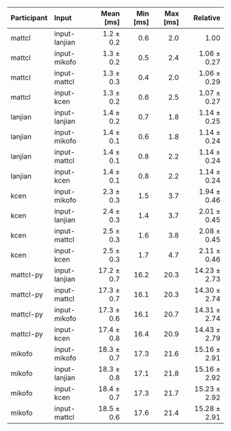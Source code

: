 | Participant | Input | Mean [ms] | Min [ms] | Max [ms] | Relative |
|:---|:---|---:|---:|---:|---:|
| mattcl | input-lanjian | 1.2 ± 0.2 | 0.6 | 2.0 | 1.00 |
| mattcl | input-mikofo | 1.3 ± 0.2 | 0.5 | 2.4 | 1.06 ± 0.27 |
| mattcl | input-mattcl | 1.3 ± 0.3 | 0.4 | 2.0 | 1.06 ± 0.29 |
| mattcl | input-kcen | 1.3 ± 0.2 | 0.6 | 2.5 | 1.07 ± 0.27 |
| lanjian | input-lanjian | 1.4 ± 0.2 | 0.7 | 1.8 | 1.14 ± 0.25 |
| lanjian | input-mikofo | 1.4 ± 0.1 | 0.6 | 1.8 | 1.14 ± 0.24 |
| lanjian | input-mattcl | 1.4 ± 0.1 | 0.8 | 2.2 | 1.14 ± 0.24 |
| lanjian | input-kcen | 1.4 ± 0.1 | 0.8 | 2.2 | 1.14 ± 0.24 |
| kcen | input-mikofo | 2.3 ± 0.3 | 1.5 | 3.7 | 1.94 ± 0.46 |
| kcen | input-lanjian | 2.4 ± 0.3 | 1.4 | 3.7 | 2.01 ± 0.45 |
| kcen | input-mattcl | 2.5 ± 0.3 | 1.6 | 3.8 | 2.08 ± 0.45 |
| kcen | input-kcen | 2.5 ± 0.3 | 1.7 | 4.7 | 2.11 ± 0.46 |
| mattcl-py | input-lanjian | 17.2 ± 0.7 | 16.2 | 20.3 | 14.23 ± 2.73 |
| mattcl-py | input-mattcl | 17.3 ± 0.7 | 16.1 | 20.3 | 14.30 ± 2.74 |
| mattcl-py | input-mikofo | 17.3 ± 0.6 | 16.1 | 20.7 | 14.31 ± 2.74 |
| mattcl-py | input-kcen | 17.4 ± 0.8 | 16.4 | 20.9 | 14.43 ± 2.79 |
| mikofo | input-mikofo | 18.3 ± 0.7 | 17.3 | 21.6 | 15.16 ± 2.91 |
| mikofo | input-lanjian | 18.3 ± 0.8 | 17.1 | 21.8 | 15.16 ± 2.92 |
| mikofo | input-kcen | 18.4 ± 0.7 | 17.3 | 21.7 | 15.23 ± 2.92 |
| mikofo | input-mattcl | 18.5 ± 0.6 | 17.6 | 21.4 | 15.28 ± 2.91 |
